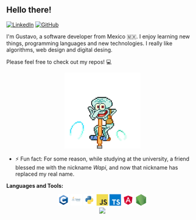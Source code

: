 ## Hello there!

[<img alt="LinkedIn" width="22px" src="https://cdn.jsdelivr.net/npm/simple-icons@v3/icons/linkedin.svg" />][linkedin]
[<img alt="GitHub" width="22px" src="https://cdn.jsdelivr.net/npm/simple-icons@v3/icons/github.svg" />][github]

[linkedin]: https://www.linkedin.com/in/gustavo-rueda/
[github]: https://github.com/GustavoRuedaEnriquez
 
I'm Gustavo, a software developer from Mexico 🇲🇽. I enjoy learning new things, programming languages and new technologies. I really like algorithms, web design and digital desing.

Please feel free to check out my repos! 💻

<div align='center'>
<img src="./jumping_squidward.gif" alt="My depression is chronic, but this ass is iconic"/>
</div>

- ⚡ Fun fact: For some reason, while studying at the university, a friend blessed me with the nickname _Wapi_, and now that nickname has replaced my real name.

**Languages and Tools:**
<div align='center'>
<code><img height="30" src="https://raw.githubusercontent.com/github/explore/80688e429a7d4ef2fca1e82350fe8e3517d3494d/topics/c/c.png"></code>
<code><img height="30" src="https://raw.githubusercontent.com/github/explore/80688e429a7d4ef2fca1e82350fe8e3517d3494d/topics/java/java.png"></code>
<code><img height="30" src="https://raw.githubusercontent.com/github/explore/80688e429a7d4ef2fca1e82350fe8e3517d3494d/topics/python/python.png"></code>
<code><img height="30" src="https://raw.githubusercontent.com/github/explore/80688e429a7d4ef2fca1e82350fe8e3517d3494d/topics/javascript/javascript.png"></code>
<code><img height="30" src="https://raw.githubusercontent.com/github/explore/80688e429a7d4ef2fca1e82350fe8e3517d3494d/topics/typescript/typescript.png"></code>
<code><img height="30" src="https://raw.githubusercontent.com/github/explore/80688e429a7d4ef2fca1e82350fe8e3517d3494d/topics/angular/angular.png"></code>
<code><img height="30" src="https://raw.githubusercontent.com/github/explore/80688e429a7d4ef2fca1e82350fe8e3517d3494d/topics/nodejs/nodejs.png"></code>

<br>
 
<a href="https://github.com/anuraghazra/github-readme-stats">
  <img align="center" src="https://github-readme-stats.vercel.app/api/top-langs/?username=GustavoRuedaEnriquez&exclude_repo=rise-practice-1,rse-practica-3,rse-practica-2,rse-practica-1,Ramirez_Rueda_PracticaNo4,Rueda_EX2,Ramirez_Rueda_TareaNo14,Ramirez_Rueda_Practica3,Ramirez_Rueda_TareaNo13,Ramirez_Rueda_Practica2,Ramirez_Rueda_TareaNo11,Ramirez_Rueda_TareaNo10,Ramirez_Rueda_TareaNo9,Ramirez_Rueda_Examen_1,Ramirez_Rueda_Practica1,Ramirez_Rueda_TareaNo8,Ramirez_Rueda_TareaNo6,Ramirez_Rueda_TareaNo5,Ramirez_Rueda_TareaNo3&hide=html,css,scss,verilog&layout=compact" />
</a>
</div>
